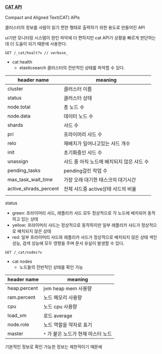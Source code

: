 #### [CAT API](https://www.elastic.co/guide/en/elasticsearch/reference/current/cat.html)
Compact and Aligned Text(CAT) APIs

클러스터의 정보를 사람이 읽기 편한 형태로 출력하기 위한 용도로 만들어진 API

ui기반 모니터링 시스템이 원인 파악에 더 편하지만 cat API가 상황을 빠르게 판단하는데 더 도움이 되기 때문에 사용한다.

``` curl
GET /_cat/healt?v // verbose_
```
- cat health
	- elasticsearch 클러스터의 전반적인 상태를 파악할 수 있다.

| header name           | meaning                                   |
| --------------------- | ----------------------------------------- |
| cluster               | 클러스터 이름                             |
| status                | 클러스터 상태                             |
| node.total            | 총 노드 수                                |
| node.data             | 데이터 노드 수                            |
| shards                | 샤드 수                                   |
| pri                   | 프라이머리 샤드 수                        |
| relo                  | 재배치가 일어나고있는 샤드 개수           |
| init                  | 초기화중인 샤드 수                        |
| unassign              | 샤드 중 아직 노드에 배치되지 않은 샤드 수 |
| pending_tasks         | pending걸린 작업 수                       |
| max_task_wait_time    | 가장 오래 대기한 태스크의 대기시간        |
| active_shrads_percent | 전체 샤드중 active상태 샤드의 비율        |
|                       |                                           |

status
- green: 프라이머리 샤드, 레플리카 샤드 모두 정상적으로 각 노드에 배치되어 동작하고 있는 상태
- yellow: 프라이머리 샤드는 정상적으로 동작하지만 일부 레플리카 샤드가 정상적으로 배치되지 않은 상태
- red: 일부 프라이머리 샤드와 레플리카 샤드가 정상적으로 배치되지 않은 상태 색인 성능, 검색 성능에 모두 영향을 주며 문서 유실이 발생할 수 있다.

``` curl
GET /_cat/nodes?v
```
- cat nodes
	- 노드들의 전반적인 상태를 확인 가능

| header name  | meaning                 |
| ------------ | ----------------------- |
| heap.percent | jvm heap mem 사용량     |
| ram.percent  | 노드 메모리 사용량      |
| cpu          | 노드 cpu 사용량         |
| load_xm      | 로드 average            |
| node.role    | 노드 역할을 약자로 표기 |
| master       | `*` 가 붙은 노드가 현재 마스터 노드                        |

기본적인 정보로 확인 가능한 정보는 제한적이기 때문에 